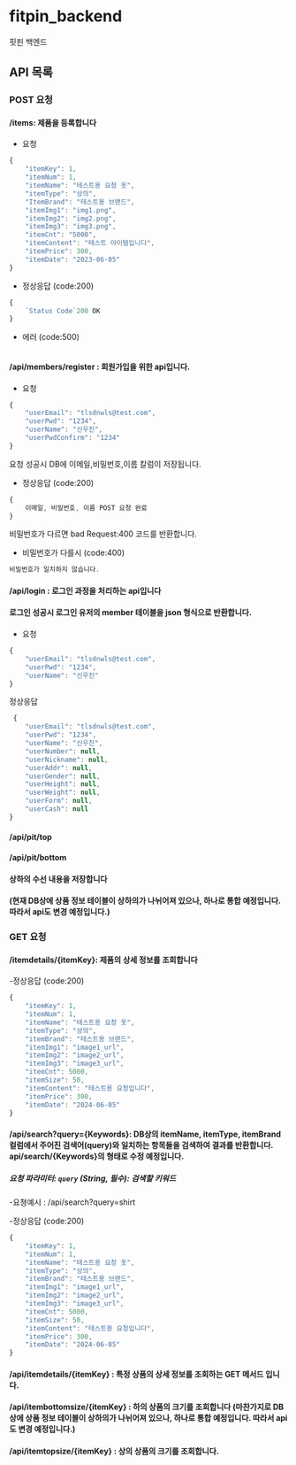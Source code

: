 # fitpin_backend
핏핀 백엔드
## API 목록

### POST 요청
#### /items: 제품을 등록합니다

-  요청

```js
{
    "itemKey": 1,
    "itemNum": 1,
    "itemName": "테스트용 요청 옷",
    "itemType": "상의",
    "ItemBrand": "테스트용 브랜드",
    "itemImg1": "img1.png",
    "itemImg2": "img2.png",
    "itemImg3": "img3.png",
    "itemCnt": "5000",
    "itemContent": "테스트 아이템입니다",
    "itemPrice": 300,
    "itemDate": "2023-06-05"
}
```

-  정상응답 (code:200)
  
```js
{
    `Status Code`200 OK
}
```
      
- 에러 (code:500)

```js


```

#### /api/members/register : 회원가입을 위한 api입니다.

-  요청

```js
{
    "userEmail": "tlsdnwls@test.com",
    "userPwd": "1234",
    "userName": "신우진",
    "userPwdConfirm": "1234"
}
```
요청 성공시 DB에 이메일,비밀번호,이름 칼럼이 저장됩니다.

-  정상응답 (code:200)
  
```js
{
    이메일, 비밀번호, 이름 POST 요청 완료
}
```
비밀번호가 다르면 bad Request:400 코드를 반환합니다.
- 비밀번호가 다를시 (code:400)
```js
비밀번호가 일치하지 않습니다.
```

#### /api/login : 로그인 과정을 처리하는 api입니다
#### 로그인 성공시 로그인 유저의 member 테이블을 json 형식으로 반환합니다.
- 요청
```js
{
    "userEmail": "tlsdnwls@test.com",
    "userPwd": "1234",
    "userName": "신우진"
}
```


정상응답
```js
 {
    "userEmail": "tlsdnwls@test.com",
    "userPwd": "1234",
    "userName": "신우진",
    "userNumber": null,
    "userNickname": null,
    "userAddr": null,
    "userGender": null,
    "userHeight": null,
    "userWeight": null,
    "userForm": null,
    "userCash": null
}
```
#### /api/pit/top 
#### /api/pit/bottom
#### 상하의 수선 내용을 저장합니다 
#### (현재 DB상에 상품 정보 테이블이 상하의가 나뉘어져 있으나, 하나로 통합 예정입니다. 따라서 api도 변경 예정입니다.)


### GET 요청
#### /itemdetails/{itemKey}: 제품의 상세 정보를 조회합니다

-정상응답 (code:200)
```js
{
    "itemKey": 1,
    "itemNum": 1,
    "itemName": "테스트용 요청 옷",
    "itemType": "상의",
    "itemBrand": "테스트용 브랜드",
    "itemImg1": "image1_url",
    "itemImg2": "image2_url",
    "itemImg3": "image3_url",
    "itemCnt": 5000,
    "itemSize": 50,
    "itemContent": "테스트용 요청입니다",
    "itemPrice": 300,
    "itemDate": "2024-06-05"
}

```
#### /api/search?query={Keywords}: DB상의 itemName, itemType, itemBrand 컬럼에서 주어진 검색어(query)와 일치하는 항목들을 검색하여 결과를 반환합니다. api/search/{Keywords}의 형태로 수정 예정입니다.
##### 요청 파라미터: `query` (String, 필수): 검색할 키워드
-요쳥예시 : /api/search?query=shirt

-정상응답 (code:200)
```js
{
    "itemKey": 1,
    "itemNum": 1,
    "itemName": "테스트용 요청 옷",
    "itemType": "상의",
    "itemBrand": "테스트용 브랜드",
    "itemImg1": "image1_url",
    "itemImg2": "image2_url",
    "itemImg3": "image3_url",
    "itemCnt": 5000,
    "itemSize": 50,
    "itemContent": "테스트용 요청입니다",
    "itemPrice": 300,
    "itemDate": "2024-06-05"
}
```
#### /api/itemdetails/{itemKey} : 특정 상품의 상세 정보를 조회하는 GET 메서드 입니다.

#### /api/itembottomsize/{itemKey} : 하의 상품의 크기를 조회합니다 (마찬가지로 DB상에 상품 정보 테이블이 상하의가 나뉘어져 있으나, 하나로 통합 예정입니다. 따라서 api도 변경 예정입니다.)

#### /api/itemtopsize/{itemKey} : 상의 상품의 크기를 조회합니다.
